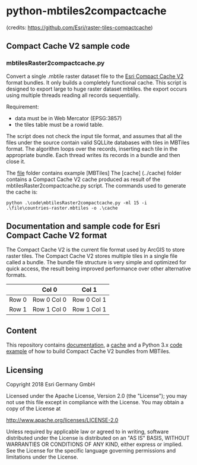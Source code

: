 # python-mbtiles2compactcache
(credits: https://github.com/Esri/raster-tiles-compactcache)

## Compact Cache V2 sample code

### mbtilesRaster2compactcache.py

Convert a single .mbtile raster dataset file to the [Esri Compact Cache V2](./CompactCacheV2.md) format bundles. It only builds a completely functional cache. This script is designed to export large to huge raster dataset mbtiles. the export occurs using multiple threads reading all records sequentially.

Requirement:
- data must be in Web Mercator (EPSG:3857) 
- the tiles table must be a rowid table.

The script does not check the input tile format, and assumes that all the files under the source contain valid SQLLite databases with tiles in MBTiles format. 
The algorithm loops over the records, inserting each tile in the appropriate bundle. Each thread writes its records in a bundle and then close it.

The [file](./file) folder contains example [MBTiles]
The [cache] (../cache) folder contains a Compact Cache V2 cache produced as result of the mbtilesRaster2compactcache.py script. The commands used to generate the cache is:

```console
python .\code\mbtilesRaster2compactcache.py -ml 15 -i .\file\countries-raster.mbtiles -o .\cache
```

## Documentation and sample code for Esri Compact Cache V2 format

The Compact Cache V2 is the current file format used by ArcGIS to store raster tiles.  The Compact Cache V2 stores multiple tiles in a single file called a bundle.  The bundle file structure is very simple and optimized for quick access, the result being improved performance over other alternative formats.

| | Col 0 | Col 1 |
|---|---|---|
| Row 0 | Row 0 Col 0 | Row 0 Col 1  |
| Row 1 | Row 1 Col 0 | Row 1 Col 1 |

## Content
This repository contains [documentation](CompactCacheV2.md), a [cache](cache) and a Python 3.x [code example](code) of how to build Compact Cache V2 bundles from MBTiles.

## Licensing

Copyright 2018 Esri Germany GmbH

Licensed under the Apache License, Version 2.0 (the "License");
you may not use this file except in compliance with the License.
You may obtain a copy of the License at

http://www.apache.org/licenses/LICENSE-2.0

Unless required by applicable law or agreed to in writing, software distributed under the License is distributed on an "AS IS" BASIS, WITHOUT WARRANTIES OR CONDITIONS OF ANY KIND, either express or implied.
See the License for the specific language governing permissions and limitations under the License.


